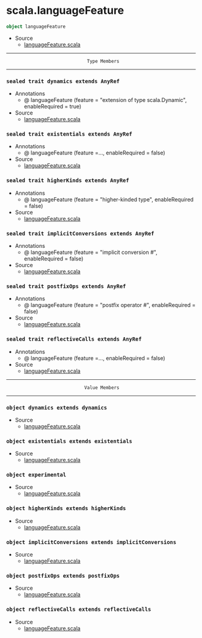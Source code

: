 
#                            scala.languageFeature                            #

```scala
object languageFeature
```

* Source
  * [languageFeature.scala](https://github.com/scala/scala/tree/6d09a1ba5f/src/library/scala/languageFeature.scala#L1)


--------------------------------------------------------------------------------
                                  Type Members
--------------------------------------------------------------------------------


### `sealed trait dynamics extends AnyRef`                                   ###

* Annotations
  * @ languageFeature (feature = "extension of type scala.Dynamic",
    enableRequired = true)
* Source
  * [languageFeature.scala](https://github.com/scala/scala/tree/6d09a1ba5f/src/library/scala/languageFeature.scala#L1)


### `sealed trait existentials extends AnyRef`                               ###

* Annotations
  * @ languageFeature (feature =..., enableRequired = false)
* Source
  * [languageFeature.scala](https://github.com/scala/scala/tree/6d09a1ba5f/src/library/scala/languageFeature.scala#L1)


### `sealed trait higherKinds extends AnyRef`                                ###

* Annotations
  * @ languageFeature (feature = "higher-kinded type", enableRequired = false)
* Source
  * [languageFeature.scala](https://github.com/scala/scala/tree/6d09a1ba5f/src/library/scala/languageFeature.scala#L1)


### `sealed trait implicitConversions extends AnyRef`                        ###

* Annotations
  * @ languageFeature (feature = "implicit conversion #", enableRequired = false)
* Source
  * [languageFeature.scala](https://github.com/scala/scala/tree/6d09a1ba5f/src/library/scala/languageFeature.scala#L1)


### `sealed trait postfixOps extends AnyRef`                                 ###

* Annotations
  * @ languageFeature (feature = "postfix operator #", enableRequired = false)
* Source
  * [languageFeature.scala](https://github.com/scala/scala/tree/6d09a1ba5f/src/library/scala/languageFeature.scala#L1)


### `sealed trait reflectiveCalls extends AnyRef`                            ###

* Annotations
  * @ languageFeature (feature =..., enableRequired = false)
* Source
  * [languageFeature.scala](https://github.com/scala/scala/tree/6d09a1ba5f/src/library/scala/languageFeature.scala#L1)


--------------------------------------------------------------------------------
                                 Value Members
--------------------------------------------------------------------------------


### `object dynamics extends dynamics`                                       ###

* Source
  * [languageFeature.scala](https://github.com/scala/scala/tree/6d09a1ba5f/src/library/scala/languageFeature.scala#L1)


### `object existentials extends existentials`                               ###

* Source
  * [languageFeature.scala](https://github.com/scala/scala/tree/6d09a1ba5f/src/library/scala/languageFeature.scala#L1)


### `object experimental`                                                    ###

* Source
  * [languageFeature.scala](https://github.com/scala/scala/tree/6d09a1ba5f/src/library/scala/languageFeature.scala#L1)


### `object higherKinds extends higherKinds`                                 ###

* Source
  * [languageFeature.scala](https://github.com/scala/scala/tree/6d09a1ba5f/src/library/scala/languageFeature.scala#L1)


### `object implicitConversions extends implicitConversions`                 ###

* Source
  * [languageFeature.scala](https://github.com/scala/scala/tree/6d09a1ba5f/src/library/scala/languageFeature.scala#L1)


### `object postfixOps extends postfixOps`                                   ###

* Source
  * [languageFeature.scala](https://github.com/scala/scala/tree/6d09a1ba5f/src/library/scala/languageFeature.scala#L1)


### `object reflectiveCalls extends reflectiveCalls`                         ###

* Source
  * [languageFeature.scala](https://github.com/scala/scala/tree/6d09a1ba5f/src/library/scala/languageFeature.scala#L1)

